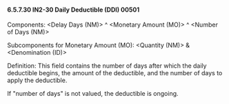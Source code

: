 #### 6.5.7.30 IN2-30 Daily Deductible (DDI) 00501

Components: &lt;Delay Days (NM)> ^ &lt;Monetary Amount (MO)> ^ &lt;Number of Days (NM)>

Subcomponents for Monetary Amount (MO): &lt;Quantity (NM)> & &lt;Denomination (ID)>

Definition: This field contains the number of days after which the daily deductible begins, the amount of the deductible, and the number of days to apply the deductible.

If "number of days" is not valued, the deductible is ongoing.
